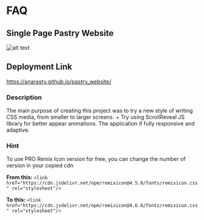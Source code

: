 # FAQ

## Single Page Pastry Website

![alt text](./img/screenshot1.png)

## Deployment Link
https://anarasty.github.io/pastry_website/

### Description
The main purpose of creating this project was to try a new style of writing CSS media, from smaller to larger screens. + Try using ScrollReveal JS library for better appear animations. The application if fully responsive and adaptive.

### Hint
To use PRO Remix Icon version for free, you can change the number of version in your copied cdn

**From this:**
`<link href="https://cdn.jsdelivr.net/npm/remixicon@4.5.0/fonts/remixicon.css" rel="stylesheet"/>`

**To this:**
`<link href="https://cdn.jsdelivr.net/npm/remixicon@4.6.0/fonts/remixicon.css" rel="stylesheet"/>`
